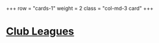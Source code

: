 +++
row = "cards-1"
weight = 2
class = "col-md-3 card"
+++

# [Club Leagues](/pages/club-leagues/)


